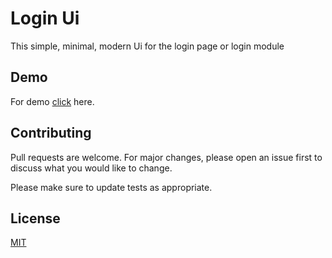 # Login Ui

This simple, minimal, modern Ui for the login page or login module

## Demo

For demo [click](https://ijazulrehman.github.io/Login-UI/) here.

## Contributing
Pull requests are welcome. For major changes, please open an issue first to discuss what you would like to change.

Please make sure to update tests as appropriate.

## License
[MIT](https://choosealicense.com/licenses/mit/)
